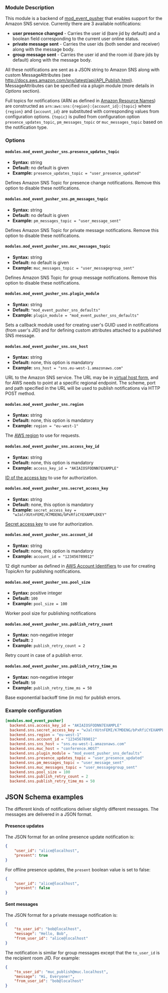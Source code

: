 ### Module Description

This module is a backend of [mod_event_pusher] that enables support for the Amazon SNS service. Currently there are 3 available notifications:

* **user presence changed** - Carries the user id (bare jid by default) and a boolean field corresponding to the current user online status.
* **private message sent** - Carries the user ids (both sender and receiver) along with the message body.
* **group message sent** - Carries the user id and the room id (bare jids by default) along with the message body.

All these notifications are sent as a JSON string to Amazon SNS along with custom MessageAttributes (see http://docs.aws.amazon.com/sns/latest/api/API_Publish.html). MessageAttributes can be specified via a plugin module (more details in *Options* section).

Full topics for notifications (ARN as defined in [Amazon Resource Names][aws-arn]) are constructed as `arn:aws:sns:{region}:{account_id}:{topic}` where `{region}` and `{account_id}` are substituted with corresponding values from configuration options. `{topic}` is pulled from configuration option `presence_updates_topic`, `pm_messages_topic` or `muc_messages_topic` based on the notification type.


### Options

#### `modules.mod_event_pusher_sns.presence_updates_topic`
* **Syntax:** string
* **Default:** no default is given
* **Example:** `presence_updates_topic = "user_presence_updated"`

Defines Amazon SNS Topic for presence change notifications. Remove this option to disable these notifications.

#### `modules.mod_event_pusher_sns.pm_messages_topic`
* **Syntax:** string
* **Default:** no default is given
* **Example:** `pm_messages_topic = "user_message_sent"`

Defines Amazon SNS Topic for private message notifications. Remove this option to disable these notifications.

#### `modules.mod_event_pusher_sns.muc_messages_topic`
* **Syntax:** string
* **Default:** no default is given
* **Example:** `muc_messages_topic = "user_messagegroup_sent"`

Defines Amazon SNS Topic for group message notifications. Remove this option to disable these notifications.

#### `modules.mod_event_pusher_sns.plugin_module`
* **Syntax:** string
* **Default:** `"mod_event_pusher_sns_defaults"`
* **Example:** `plugin_module = "mod_event_pusher_sns_defaults"`

Sets a callback module used for creating user's GUID used in notifications (from user's JID) and for defining custom attributes attached to a published SNS message.

#### `modules.mod_event_pusher_sns.sns_host`
* **Syntax:** string
* **Default:** none, this option is mandatory
* **Example:** `sns_host = "sns.eu-west-1.amazonaws.com"`

URL to the Amazon SNS service. The URL may be in [virtual host form][aws-virtual-host], and for AWS needs to point at a specific regional endpoint. The scheme, port and path specified in the URL will be used to publish notifications via HTTP POST method.


#### `modules.mod_event_pusher_sns.region`
* **Syntax:** string
* **Default:** none, this option is mandatory
* **Example:** `region = "eu-west-1"`

The [AWS region][aws-region] to use for requests.

#### `modules.mod_event_pusher_sns.access_key_id`
* **Syntax:** string
* **Default:** none, this option is mandatory
* **Example:** `access_key_id = "AKIAIOSFODNN7EXAMPLE"`

[ID of the access key][aws-keys] to use for authorization.

#### `modules.mod_event_pusher_sns.secret_access_key`
* **Syntax:** string
* **Default:** none, this option is mandatory
* **Example:** `secret_access_key = "wJalrXUtnFEMI/K7MDENG/bPxRfiCYEXAMPLEKEY"`

[Secret access key][aws-keys] to use for authorization.

#### `modules.mod_event_pusher_sns.account_id`
* **Syntax:** string
* **Default:** none, this option is mandatory
* **Example:** `account_id = "123456789012"`

12 digit number as defined in [AWS Account Identifiers][aws-acct-identifier] to use for creating TopicArn for publishing notifications.

#### `modules.mod_event_pusher_sns.pool_size`
* **Syntax:** positive integer
* **Default:** `100`
* **Example:** `pool_size = 100`

Worker pool size for publishing notifications

#### `modules.mod_event_pusher_sns.publish_retry_count`
* **Syntax:** non-negative integer
* **Default:** `2`
* **Example:** `publish_retry_count = 2`

Retry count in case of a publish error.

#### `modules.mod_event_pusher_sns.publish_retry_time_ms`
* **Syntax:** non-negative integer
* **Default:** `50`
* **Example:** `publish_retry_time_ms = 50`

Base exponential backoff time (in ms) for publish errors.

[aws-acct-identifier]: http://docs.aws.amazon.com/general/latest/gr/acct-identifiers.html
[aws-virtual-host]: https://docs.aws.amazon.com/AmazonS3/latest/dev/VirtualHosting.html
[aws-region]: https://docs.aws.amazon.com/general/latest/gr/rande.html?shortFooter=true#s3_region
[aws-keys]: https://docs.aws.amazon.com/general/latest/gr/aws-sec-cred-types.html?shortFooter=true#access-keys-and-secret-access-keys
[aws-arn]: http://docs.aws.amazon.com/general/latest/gr/aws-arns-and-namespaces.html

### Example configuration

```toml
[modules.mod_event_pusher]
  backend.sns.access_key_id = "AKIAIOSFODNN7EXAMPLE"
  backend.sns.secret_access_key = "wJalrXUtnFEMI/K7MDENG/bPxRfiCYEXAMPLEKEY"
  backend.sns.region = "eu-west-1"
  backend.sns.account_id = "123456789012"
  backend.sns.sns_host = "sns.eu-west-1.amazonaws.com"
  backend.sns.muc_host = "conference.HOST"
  backend.sns.plugin_module = "mod_event_pusher_sns_defaults"
  backend.sns.presence_updates_topic = "user_presence_updated"
  backend.sns.pm_messages_topic = "user_message_sent"
  backend.sns.muc_messages_topic = "user_messagegroup_sent"
  backend.sns.pool_size = 100
  backend.sns.publish_retry_count = 2
  backend.sns.publish_retry_time_ms = 50
```

## JSON Schema examples
The different kinds of notifications deliver slightly different messages. The messages are delivered in a JSON format.
#### Presence updates

The JSON format for an online presence update notification is:
```JSON
{
    "user_id": "alice@localhost",
    "present": true
}
```

For offline presence updates, the `present` boolean value is set to false:
    
```JSON
{
    "user_id": "alice@localhost",
    "present": false
}
```
#### Sent messages
The JSON format for a private message notification is:
```JSON
{
    "to_user_id": "bob@localhost",
    "message": "Hello, Bob",
    "from_user_id": "alice@localhost"
}
```
The notification is similar for group messages except that the `to_user_id` is the recipient room JID. For example:
```JSON
{
    "to_user_id": "muc_publish@muc.localhost",
    "message": "Hi, Everyone!",
    "from_user_id": "bob@localhost"
}
```

[mod_event_pusher]: ./mod_event_pusher.md
